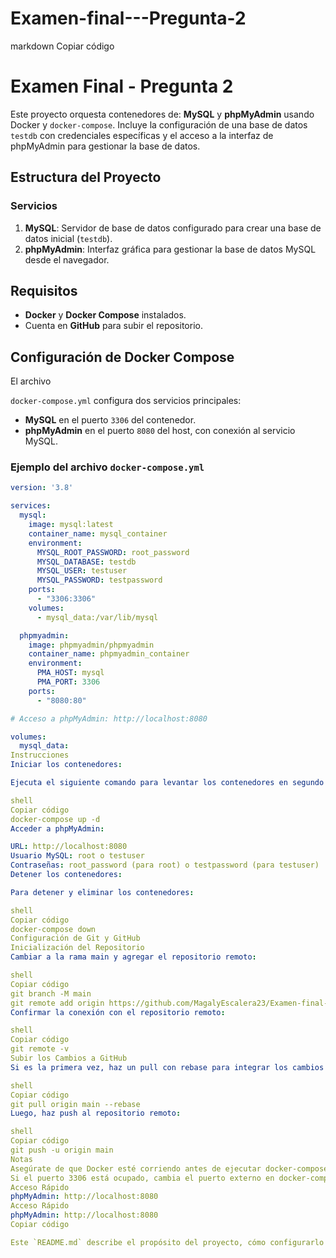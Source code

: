 # Examen-final---Pregunta-2
markdown
Copiar código
# Examen Final - Pregunta 2

Este proyecto orquesta contenedores de: 
**MySQL** y **phpMyAdmin** usando Docker y `docker-compose`. Incluye la configuración de una base de datos `testdb` con credenciales específicas y el acceso a la interfaz de phpMyAdmin para gestionar la base de datos.

## Estructura del Proyecto

### Servicios

1. **MySQL**: Servidor de base de datos configurado para crear una base de datos inicial (`testdb`).
2. **phpMyAdmin**: Interfaz gráfica para gestionar la base de datos MySQL desde el navegador.

## Requisitos

- **Docker** y **Docker Compose** instalados.
- Cuenta en **GitHub** para subir el repositorio.

## Configuración de Docker Compose

El archivo 

`docker-compose.yml` configura dos servicios principales:

- **MySQL** en el puerto `3306` del contenedor.
- **phpMyAdmin** en el puerto `8080` del host, con conexión al servicio MySQL.

### Ejemplo del archivo `docker-compose.yml`

```yaml
version: '3.8'

services:
  mysql:
    image: mysql:latest
    container_name: mysql_container
    environment:
      MYSQL_ROOT_PASSWORD: root_password
      MYSQL_DATABASE: testdb
      MYSQL_USER: testuser
      MYSQL_PASSWORD: testpassword
    ports:
      - "3306:3306"
    volumes:
      - mysql_data:/var/lib/mysql

  phpmyadmin:
    image: phpmyadmin/phpmyadmin
    container_name: phpmyadmin_container
    environment:
      PMA_HOST: mysql
      PMA_PORT: 3306
    ports:
      - "8080:80"

# Acceso a phpMyAdmin: http://localhost:8080

volumes:
  mysql_data:
Instrucciones
Iniciar los contenedores:

Ejecuta el siguiente comando para levantar los contenedores en segundo plano:

shell
Copiar código
docker-compose up -d
Acceder a phpMyAdmin:

URL: http://localhost:8080
Usuario MySQL: root o testuser
Contraseñas: root_password (para root) o testpassword (para testuser)
Detener los contenedores:

Para detener y eliminar los contenedores:

shell
Copiar código
docker-compose down
Configuración de Git y GitHub
Inicialización del Repositorio
Cambiar a la rama main y agregar el repositorio remoto:

shell
Copiar código
git branch -M main
git remote add origin https://github.com/MagalyEscalera23/Examen-final---Pregunta-2.git
Confirmar la conexión con el repositorio remoto:

shell
Copiar código
git remote -v
Subir los Cambios a GitHub
Si es la primera vez, haz un pull con rebase para integrar los cambios remotos:

shell
Copiar código
git pull origin main --rebase
Luego, haz push al repositorio remoto:

shell
Copiar código
git push -u origin main
Notas
Asegúrate de que Docker esté corriendo antes de ejecutar docker-compose.
Si el puerto 3306 está ocupado, cambia el puerto externo en docker-compose.yml.
Acceso Rápido
phpMyAdmin: http://localhost:8080
Acceso Rápido
phpMyAdmin: http://localhost:8080
Copiar código

Este `README.md` describe el propósito del proyecto, cómo configurarlo y cómo interactuar con los servicios y el repositorio en GitHub.
